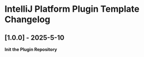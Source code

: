 <!-- Keep a Changelog guide -> https://keepachangelog.com -->

# IntelliJ Platform Plugin Template Changelog

## [1.0.0] - 2025-5-10

**Init the Plugin Repository**

